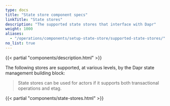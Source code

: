 ```yaml
---
type: docs
title: "State store component specs"
linkTitle: "State stores"
description: "The supported state stores that interface with Dapr"
weight: 1000
aliases:
  - "/operations/components/setup-state-store/supported-state-stores/"
no_list: true
---
```


{{< partial "components/description.html" >}}

The following stores are supported, at various levels, by the Dapr state management building block:

> State stores can be used for actors if it supports both transactional operations and etag.

{{< partial "components/state-stores.html" >}}
